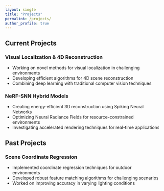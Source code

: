 ```yaml
---
layout: single
title: "Projects"
permalink: /projects/
author_profile: true
---
```


## Current Projects

### Visual Localization & 4D Reconstruction
* Working on novel methods for visual localization in challenging environments
* Developing efficient algorithms for 4D scene reconstruction
* Combining deep learning with traditional computer vision techniques

### NeRF-SNN Hybrid Models
* Creating energy-efficient 3D reconstruction using Spiking Neural Networks
* Optimizing Neural Radiance Fields for resource-constrained environments
* Investigating accelerated rendering techniques for real-time applications

## Past Projects

### Scene Coordinate Regression
* Implemented coordinate regression techniques for outdoor environments
* Developed robust feature matching algorithms for challenging scenarios
* Worked on improving accuracy in varying lighting conditions 